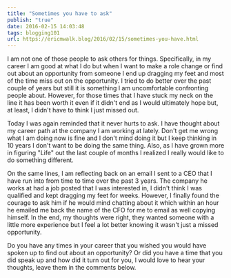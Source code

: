 ```yaml
---
title: "Sometimes you have to ask"
publish: "true"
date: 2016-02-15 14:03:48
tags: blogging101
url: https://ericmwalk.blog/2016/02/15/sometimes-you-have.html
---
```


I am not one of those people to ask others for things. Specifically, in my career I am good at what I do but when I want to make a role change or find out about an opportunity from someone I end up dragging my feet and most of the time miss out on the opportunity. I tried to do better over the past couple of years but still it is something I am uncomfortable confronting people about. However, for those times that I have stuck my neck on the line it has been worth it even if it didn't end as I would ultimately hope but, at least, I didn't have to think I just missed out.

Today I was again reminded that it never hurts to ask. I have thought about my career path at the company I am working at lately. Don't get me wrong what I am doing now is fine and I don't mind doing it but I keep thinking in 10 years I don't want to be doing the same thing. Also, as I have grown more in figuring "Life" out the last couple of months I realized I really would like to do something different.

On the same lines, I am reflecting back on an email I sent to a CEO that I have run into from time to time over the past 3 years. The company he works at had a job posted that I was interested in, I didn't think I was qualified and kept dragging my feet for weeks. However, I finally found the courage to ask him if he would mind chatting about it which within an hour he emailed me back the name of the CFO for me to email as well copying himself. In the end, my thoughts were right, they wanted someone with a little more experience but I feel a lot better knowing it wasn't just a missed opportunity.

Do you have any times in your career that you wished you would have spoken up to find out about an opportunity? Or did you have a time that you did speak up and how did it turn out for you, I would love to hear your thoughts, leave them in the comments below.